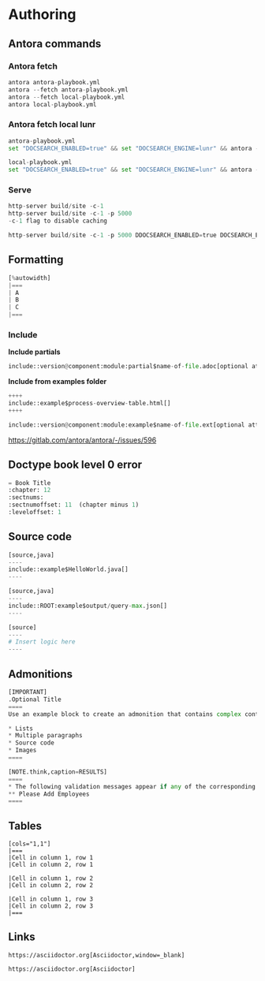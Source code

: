 # Authoring


## Antora commands

### Antora fetch
``` python 
antora antora-playbook.yml
antora --fetch antora-playbook.yml
antora --fetch local-playbook.yml 
antora local-playbook.yml 
```

### Antora fetch local lunr


``` python linenums="1"
antora-playbook.yml
set "DOCSEARCH_ENABLED=true" && set "DOCSEARCH_ENGINE=lunr" && antora --generator antora-site-generator-lunr antora-playbook.yml

local-playbook.yml
set "DOCSEARCH_ENABLED=true" && set "DOCSEARCH_ENGINE=lunr" && antora --generator antora-site-generator-lunr local-playbook.yml
```

### Serve

``` python linenums="1"
http-server build/site -c-1
http-server build/site -c-1 -p 5000
-c-1 flag to disable caching
``` 

``` python 
http-server build/site -c-1 -p 5000 DDOCSEARCH_ENABLED=true DOCSEARCH_ENGINE=lunr antora site.yml
```

## Formatting

``` python
[%autowidth]
|===
| A
| B
| C
|===
``` 

### Include

**Include partials**
``` python
include::version@component:module:partial$name-of-file.adoc[optional attributes]
``` 

**Include from examples folder**
``` python
++++
include::example$process-overview-table.html[]
++++ 
``` 
``` python
include::version@component:module:example$name-of-file.ext[optional attributes]
``` 
https://gitlab.com/antora/antora/-/issues/596

## Doctype book level 0 error
``` python
= Book Title
:chapter: 12
:sectnums: 
:sectnumoffset: 11  (chapter minus 1)
:leveloffset: 1
``` 

## Source code 

``` python
[source,java]
----
include::example$HelloWorld.java[]
----
``` 

``` python
[source,java]
----
include::ROOT:example$output/query-max.json[]
----
``` 

``` python
[source]
----
# Insert logic here
----
``` 

## Admonitions

``` python
[IMPORTANT]
.Optional Title
====
Use an example block to create an admonition that contains complex content, such as (but not limited to):

* Lists
* Multiple paragraphs
* Source code
* Images
====
``` 

``` python
[NOTE.think,caption=RESULTS]
====
* The following validation messages appear if any of the corresponding validation issues exist.
** Please Add Employees
====
``` 

## Tables

```asciidoc
[cols="1,1"]
|===
|Cell in column 1, row 1
|Cell in column 2, row 1

|Cell in column 1, row 2
|Cell in column 2, row 2

|Cell in column 1, row 3
|Cell in column 2, row 3
|===
```

## Links

```asciidoc
https://asciidoctor.org[Asciidoctor,window=_blank]
```

```asciidoc
https://asciidoctor.org[Asciidoctor]
```